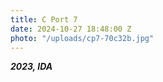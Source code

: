 ```yaml
---
title: C Port 7
date: 2024-10-27 18:48:00 Z
photo: "/uploads/cp7-70c32b.jpg"
---
```


***2023, IDA***